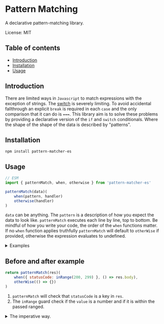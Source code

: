# Pattern Matching
A declarative pattern-matching library.

License: MIT

## Table of contents
  - [Introduction](#introduction)
  - [Installation](#installation)
  - [Usage](#usage)

## Introduction
There are limited ways in `Javascript` to match expressions with the exception of strings. The [switch](https://developer.mozilla.org/en-US/docs/Web/JavaScript/Reference/Statements/switch "An expression whose result is matched against each case clause.") is severely limiting. To avoid accidental fallthrough an explicit `break` is required in each `case` and the only comparison that it can do is `===`. This library aim is to solve these problems by providing a declarative version of the `if` and `switch` conditionals. Where the shape of the shape of the data is described by "patterns".

## Installation
````
npm install pattern-matcher-es
````

## Usage
````js
// ESM
import { patternMatch, when, otherwise } from 'pattern-matcher-es'

patternMatch(data)(
    when(pattern, handler)
    otherwise(handler)
)
````
`data` can be anything. The `pattern` is a description of how you expect the data to look like. `patternMatch` executes each line by line, top to bottom. Be mindful of how you write your code, the order of the `when` functions matter. If no `when` function applies truthfully `patternMatch` will default to `otherWise` if provided, otherwise the expression evaluates to undefined.
<details>
<summary>Examples</summary>

````js
    const example = 'This is a string'
    const res = patternMatch(example)(
        when(isString, () => 'First case'),
        when(isNumber, () => 'Second case'),
        otherWise(() => 'Third case')
    )
    console.log(res) // Will print out 'First case'
````

````js
    const example = 5
    const res = patternMatch(example)(
        when(inRange(1, 1000), () => 'First case'),
        when(inRange(1, 10), () => 'Second case'),
        when(inRange(1, 5), () => 'Third case'),
        otherWise(() => 'Fourth case')
    )
    console.log(res) // Will print 'First case' since order matter.
````
An example with an advanced object structure and arrays.
````js
    const example = {
        index: 5,
        ob : {
            sampleArray: ['123', '213','32132']
        }
    }
    const validator = {
        index: is(5),
        ob: {
            sampleArray: allOf(isString)
        } 
    }
    const res = patternMatch(example)(
        when(validator, () => 'First case'),
        otherWise(() => 'Second case')
    )
    console.log(res) // Will print 'First case'
````
</details>

## Before and after example
````js
return patternMatch(res)(
    when({ statusCode: inRange(200, 299) }, () => res.body),
    otherWise(() => {})
)
````
1. `patternMatch` will check that `statusCode` is a key in `res`.
2. The `inRange` guard check if the `value` is a number and if it is within the passed ranged.
<details>
<summary>The imperative way.</summary>

````js
    if (typeof res?.statusCode === number && res.statusCode >= 200 && res.statusCode < 300) {
        return res.body
    } else {
        return {}
    }
````
</details>
